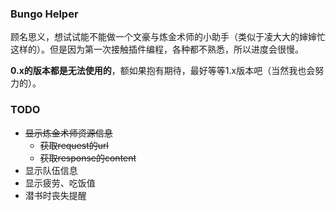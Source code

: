 ### Bungo Helper
顾名思义，想试试能不能做一个文豪与炼金术师的小助手（类似于凌大大的婶婶忙这样的）。但是因为第一次接触插件编程，各种都不熟悉，所以进度会很慢。

**0.x的版本都是无法使用的**，额如果抱有期待，最好等等1.x版本吧（当然我也会努力的）。

### TODO
- <del>显示炼金术师资源信息</del>
  - <del>获取request的url</del>
  - <del>获取response的content</del>
- 显示队伍信息
- 显示疲劳、吃饭值
- 潜书时丧失提醒
